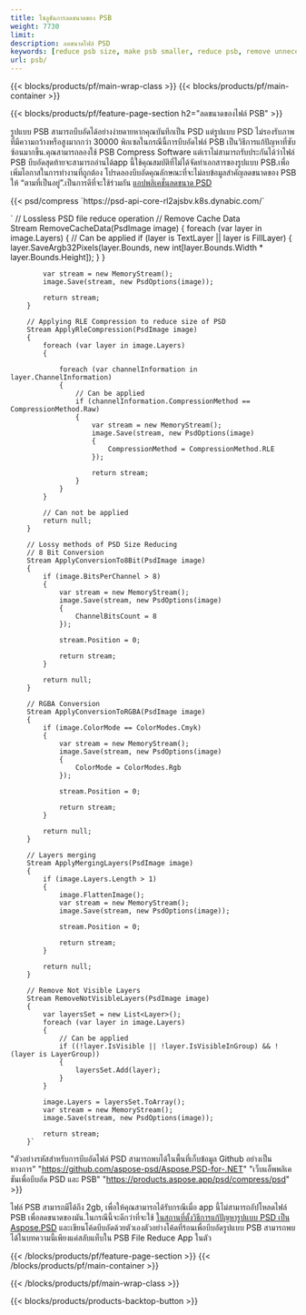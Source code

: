 ```yaml
---
title: โซลูชันการลดขนาดของ PSB
weight: 7730
limit: 
description: ลดขนาดไฟล์ PSD
keywords: [reduce psb size, make psb smaller, reduce psb, remove unnecessary psb data, compress psb file, compress psb]
url: psb/
---
```

{{< blocks/products/pf/main-wrap-class >}}
{{< blocks/products/pf/main-container >}}

{{< blocks/products/pf/feature-page-section h2="ลดขนาดของไฟล์ PSB" >}}

<p>รูปแบบ PSB สามารถบีบอัดได้อย่างง่ายดายหากคุณบันทึกเป็น PSD แต่รูปแบบ PSD ไม่รองรับภาพที่มีความกว้างหรือสูงมากกว่า 30000 พิกเซลในกรณีนี้การบีบอัดไฟล์ PSB เป็นวิธีการแก้ปัญหาที่ซับซ้อนมากขึ้น.คุณสามารถลองใช้ PSB Compress Software แต่เราไม่สามารถรับประกันได้ว่าไฟล์ PSB บีบอัดสุดท้ายจะสามารถอ่านได้app นี้ใช้คุณสมบัติที่ไม่ได้จัดทำเอกสารของรูปแบบ PSB.เพื่อเพิ่มโอกาสในการทำงานที่ถูกต้อง โปรดลองบีบอัดคุณลักษณะที่จะไม่ลบข้อมูลสำคัญลดขนาดของ PSB ให้ “ตามที่เป็นอยู่”.เป็นการดีที่จะใช้ร่วมกัน <a href="/psd/reduce-size">แอปพลิเคชั่นลดขนาด PSD</a></p>
{{< psd/compress `https://psd-api-core-rl2ajsbv.k8s.dynabic.com/` 

`        // Lossless PSD file reduce operation
        // Remove Cache Data			
        Stream RemoveCacheData(PsdImage image)
        {
            foreach (var layer in image.Layers)
            {
                // Can be applied
                if (layer is TextLayer || layer is FillLayer)
                {
                    layer.SaveArgb32Pixels(layer.Bounds, new int[layer.Bounds.Width * layer.Bounds.Height]);
                }
            }

            var stream = new MemoryStream();
            image.Save(stream, new PsdOptions(image));

            return stream;
        }

        // Applying RLE Compression to reduce size of PSD
        Stream ApplyRleCompression(PsdImage image)
        {
            foreach (var layer in image.Layers)
            {

                foreach (var channelInformation in layer.ChannelInformation)
                {
                    // Can be applied
                    if (channelInformation.CompressionMethod == CompressionMethod.Raw)
                    {
                        var stream = new MemoryStream();
                        image.Save(stream, new PsdOptions(image)
                        {
                            CompressionMethod = CompressionMethod.RLE
                        });

                        return stream;
                    }
                }
            }

            // Can not be applied
            return null;
        }

        // Lossy methods of PSD Size Reducing
        // 8 Bit Conversion
        Stream ApplyConversionTo8Bit(PsdImage image)
        {
            if (image.BitsPerChannel > 8)
            {
                var stream = new MemoryStream();
                image.Save(stream, new PsdOptions(image)
                {
                    ChannelBitsCount = 8
                });

                stream.Position = 0;

                return stream;
            }

            return null;
        }
       
        // RGBA Conversion
        Stream ApplyConversionToRGBA(PsdImage image)
        {
            if (image.ColorMode == ColorModes.Cmyk)
            {
                var stream = new MemoryStream();
                image.Save(stream, new PsdOptions(image)
                {
                    ColorMode = ColorModes.Rgb
                });

                stream.Position = 0;

                return stream;
            }

            return null;
        }

        // Layers merging
        Stream ApplyMergingLayers(PsdImage image)
        {
            if (image.Layers.Length > 1)
            {
                image.FlattenImage();
                var stream = new MemoryStream();
                image.Save(stream, new PsdOptions(image));

                stream.Position = 0;

                return stream;
            }

            return null;
        }

        // Remove Not Visible Layers
        Stream RemoveNotVisibleLayers(PsdImage image)
        {
            var layersSet = new List<Layer>();
            foreach (var layer in image.Layers)
            {
                // Can be applied
                if ((!layer.IsVisible || !layer.IsVisibleInGroup) && !(layer is LayerGroup))
                {
                    layersSet.Add(layer);
                }
            }

            image.Layers = layersSet.ToArray();
            var stream = new MemoryStream();
            image.Save(stream, new PsdOptions(image));

            return stream;
        }` 
"ตัวอย่างรหัสสำหรับการบีบอัดไฟล์ PSD สามารถพบได้ในพื้นที่เก็บข้อมูล Github อย่างเป็นทางการ"  "https://github.com/aspose-psd/Aspose.PSD-for-.NET" 
"เว็บแอ็พพลิเคชันเพื่อบีบอัด PSD และ PSB" "https://products.aspose.app/psd/compress/psd" >}}
<p>ไฟล์ PSB สามารถมีได้ถึง 2gb, เพื่อให้คุณสามารถได้รับกรณีเมื่อ app นี้ไม่สามารถอัปโหลดไฟล์ PSB เพื่อลดขนาดของมัน.ในกรณีนี้จะดีกว่าที่จะใช้ <a href="/psd">ในสถานที่ตั้งวิธีการแก้ปัญหารูปแบบ PSD เป็น Aspose.PSD</a> และเขียนโค้ดบีบอัดด้วยตัวเองตัวอย่างโค้ดที่ร้อนเพื่อบีบอัดรูปแบบ PSB สามารถพบได้ในบทความนี้เพียงแค่สลับแท็บใน PSB File Reduce App ในตัว</p>
{{< /blocks/products/pf/feature-page-section >}}
{{< /blocks/products/pf/main-container >}}


{{< /blocks/products/pf/main-wrap-class >}}

{{< blocks/products/products-backtop-button >}}
